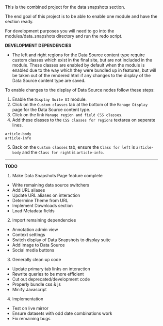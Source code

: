 This is the combined project for the data snapshots section.

The end goal of this project is to be able to enable one module and have the section ready.

For development purposes you will need to go into the modules/data_snapshots directory and run the redo script.

**DEVELOPMENT DEPENDENCIES**
- The left and right regions for the Data Source content type require custom classes which exist in the final site, but are not included in the module. These classes are enabled by default when the module is enabled due to the way which they were bundled up in features, but will be taken out of the rendered html if any changes to the display of the Data Source content type are saved.

To enable changes to the display of Data Source nodes follow these steps:

1. Enable the `Display Suite UI` module.
2. Click on the `Custom classes` tab at the bottom of the `Manage Display` page for the Data Source content type.
3. Click on the link `Manage region and field CSS classes`.
4. Add these classes to the `CSS classes for regions` textarea on seperate lines.
```
article-body
article-info
```
5. Back on the `Custom classes` tab, ensure the `Class for left` is `article-body` and the `Class for right` is `article-info`.

---

**TODO**

1. Make Data Snapshots Page feature complete
  - Write remaining data source switchers
  - Add URL aliases
  - Update URL aliases on interaction
  - Determine Theme from URL
  - Implement Downloads section
  - Load Metadata fields
2. Import remaining dependencies
  - Annotation admin view
  - Context settings
  - Switch display of Data Snapshots to display suite
  - Add image to Data Source
  - Social media buttons
3. Generally clean up code
  - Update primary tab links on interaction
  - Rewrite queries to be more efficient
  - Cut out deprecated/development code
  - Properly bundle css & js
  - Minify Javascript
4. Implementation
  - Test on live mirror
  - Ensure datasets with odd date combinations work
  - Fix remaining bugs
